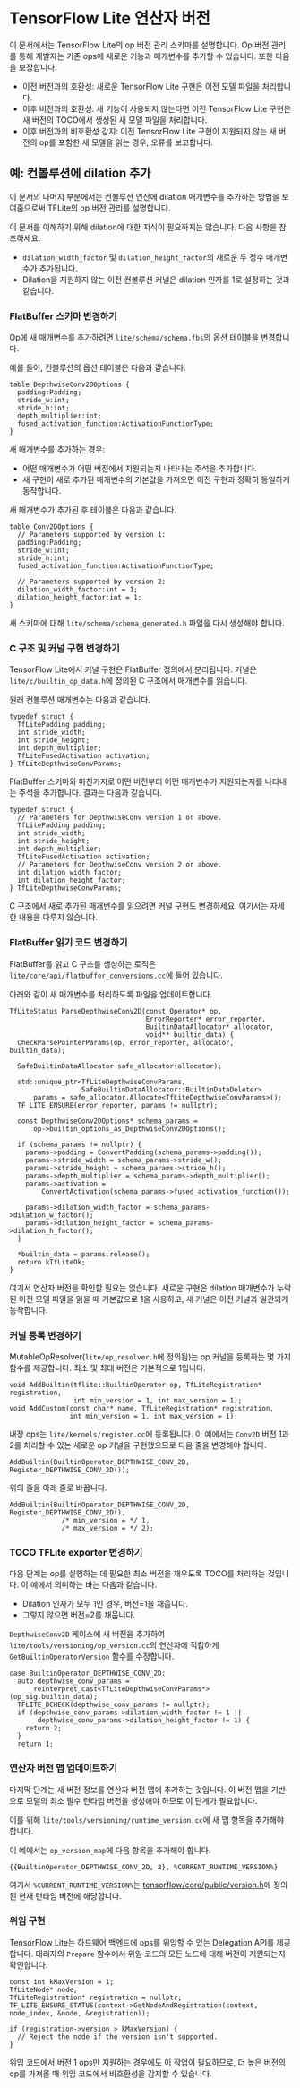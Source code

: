 # TensorFlow Lite 연산자 버전

이 문서에서는 TensorFlow Lite의 op 버전 관리 스키마를 설명합니다. Op 버전 관리를 통해 개발자는 기존 ops에 새로운 기능과 매개변수를 추가할 수 있습니다. 또한 다음을 보장합니다.

- 이전 버전과의 호환성: 새로운 TensorFlow Lite 구현은 이전 모델 파일을 처리합니다.
- 이후 버전과의 호환성: 새 기능이 사용되지 않는다면 이전 TensorFlow Lite 구현은 새 버전의 TOCO에서 생성된 새 모델 파일을 처리합니다.
- 이후 버전과의 비호환성 감지: 이전 TensorFlow Lite 구현이 지원되지 않는 새 버전의 op를 포함한 새 모델을 읽는 경우, 오류를 보고합니다.

## 예: 컨볼루션에 dilation 추가

이 문서의 나머지 부분에서는 컨볼루션 연산에 dilation 매개변수를 추가하는 방법을 보여줌으로써 TFLite의 op 버전 관리를 설명합니다.

이 문서를 이해하기 위해 dilation에 대한 지식이 필요하지는 않습니다. 다음 사항을 참조하세요.

- `dilation_width_factor` 및 `dilation_height_factor`의 새로운 두 정수 매개변수가 추가됩니다.
- Dilation을 지원하지 않는 이전 컨볼루션 커널은 dilation 인자를 1로 설정하는 것과 같습니다.

### FlatBuffer 스키마 변경하기

Op에 새 매개변수를 추가하려면 `lite/schema/schema.fbs`의 옵션 테이블을 변경합니다.

예를 들어, 컨볼루션의 옵션 테이블은 다음과 같습니다.

```
table DepthwiseConv2DOptions {
  padding:Padding;
  stride_w:int;
  stride_h:int;
  depth_multiplier:int;
  fused_activation_function:ActivationFunctionType;
}
```

새 매개변수를 추가하는 경우:

- 어떤 매개변수가 어떤 버전에서 지원되는지 나타내는 주석을 추가합니다.
- 새 구현이 새로 추가된 매개변수의 기본값을 가져오면 이전 구현과 정확히 동일하게 동작합니다.

새 매개변수가 추가된 후 테이블은 다음과 같습니다.

```
table Conv2DOptions {
  // Parameters supported by version 1:
  padding:Padding;
  stride_w:int;
  stride_h:int;
  fused_activation_function:ActivationFunctionType;

  // Parameters supported by version 2:
  dilation_width_factor:int = 1;
  dilation_height_factor:int = 1;
}
```

새 스키마에 대해 `lite/schema/schema_generated.h` 파일을 다시 생성해야 합니다.

### C 구조 및 커널 구현 변경하기

TensorFlow Lite에서 커널 구현은 FlatBuffer 정의에서 분리됩니다. 커널은 `lite/c/builtin_op_data.h`에 정의된 C 구조에서 매개변수를 읽습니다.

원래 컨볼루션 매개변수는 다음과 같습니다.

```
typedef struct {
  TfLitePadding padding;
  int stride_width;
  int stride_height;
  int depth_multiplier;
  TfLiteFusedActivation activation;
} TfLiteDepthwiseConvParams;
```

FlatBuffer 스키마와 마찬가지로 어떤 버전부터 어떤 매개변수가 지원되는지를 나타내는 주석을 추가합니다. 결과는 다음과 같습니다.

```
typedef struct {
  // Parameters for DepthwiseConv version 1 or above.
  TfLitePadding padding;
  int stride_width;
  int stride_height;
  int depth_multiplier;
  TfLiteFusedActivation activation;
  // Parameters for DepthwiseConv version 2 or above.
  int dilation_width_factor;
  int dilation_height_factor;
} TfLiteDepthwiseConvParams;
```

C 구조에서 새로 추가된 매개변수를 읽으려면 커널 구현도 변경하세요. 여기서는 자세한 내용을 다루지 않습니다.

### FlatBuffer 읽기 코드 변경하기

FlatBuffer를 읽고 C 구조를 생성하는 로직은 `lite/core/api/flatbuffer_conversions.cc`에 들어 있습니다.

아래와 같이 새 매개변수를 처리하도록 파일을 업데이트합니다.

```
TfLiteStatus ParseDepthwiseConv2D(const Operator* op,
                                  ErrorReporter* error_reporter,
                                  BuiltinDataAllocator* allocator,
                                  void** builtin_data) {
  CheckParsePointerParams(op, error_reporter, allocator, builtin_data);

  SafeBuiltinDataAllocator safe_allocator(allocator);

  std::unique_ptr<TfLiteDepthwiseConvParams,
                  SafeBuiltinDataAllocator::BuiltinDataDeleter>
      params = safe_allocator.Allocate<TfLiteDepthwiseConvParams>();
  TF_LITE_ENSURE(error_reporter, params != nullptr);

  const DepthwiseConv2DOptions* schema_params =
      op->builtin_options_as_DepthwiseConv2DOptions();

  if (schema_params != nullptr) {
    params->padding = ConvertPadding(schema_params->padding());
    params->stride_width = schema_params->stride_w();
    params->stride_height = schema_params->stride_h();
    params->depth_multiplier = schema_params->depth_multiplier();
    params->activation =
        ConvertActivation(schema_params->fused_activation_function());

    params->dilation_width_factor = schema_params->dilation_w_factor();
    params->dilation_height_factor = schema_params->dilation_h_factor();
  }

  *builtin_data = params.release();
  return kTfLiteOk;
}
```

여기서 연산자 버전을 확인할 필요는 없습니다. 새로운 구현은 dilation 매개변수가 누락된 이전 모델 파일을 읽을 때 기본값으로 1을 사용하고, 새 커널은 이전 커널과 일관되게 동작합니다.

### 커널 등록 변경하기

MutableOpResolver(`lite/op_resolver.h`에 정의됨)는 op 커널을 등록하는 몇 가지 함수를 제공합니다. 최소 및 최대 버전은 기본적으로 1입니다.

```
void AddBuiltin(tflite::BuiltinOperator op, TfLiteRegistration* registration,
                int min_version = 1, int max_version = 1);
void AddCustom(const char* name, TfLiteRegistration* registration,
               int min_version = 1, int max_version = 1);
```

내장 ops는 `lite/kernels/register.cc`에 등록됩니다. 이 예에서는 `Conv2D` 버전 1과 2를 처리할 수 있는 새로운 op 커널을 구현했으므로 다음 줄을 변경해야 합니다.

```
AddBuiltin(BuiltinOperator_DEPTHWISE_CONV_2D, Register_DEPTHWISE_CONV_2D());
```

위의 줄을 아래 줄로 바꿉니다.

```
AddBuiltin(BuiltinOperator_DEPTHWISE_CONV_2D, Register_DEPTHWISE_CONV_2D(),
             /* min_version = */ 1,
             /* max_version = */ 2);
```

### TOCO TFLite exporter 변경하기

다음 단계는 op를 실행하는 데 필요한 최소 버전을 채우도록 TOCO를 처리하는 것입니다. 이 예에서 의미하는 바는 다음과 같습니다.

- Dilation 인자가 모두 1인 경우, 버전=1을 채웁니다.
- 그렇지 않으면 버전=2를 채웁니다.

`DepthwiseConv2D` 케이스에 새 버전을 추가하여 `lite/tools/versioning/op_version.cc`의 연산자에 적합하게 `GetBuiltinOperatorVersion` 함수를 수정합니다.

```
case BuiltinOperator_DEPTHWISE_CONV_2D:
  auto depthwise_conv_params =
      reinterpret_cast<TfLiteDepthwiseConvParams*>(op_sig.builtin_data);
  TFLITE_DCHECK(depthwise_conv_params != nullptr);
  if (depthwise_conv_params->dilation_width_factor != 1 ||
       depthwise_conv_params->dilation_height_factor != 1) {
    return 2;
  }
  return 1;
```

### 연산자 버전 맵 업데이트하기

마지막 단계는 새 버전 정보를 연산자 버전 맵에 추가하는 것입니다. 이 버전 맵을 기반으로 모델의 최소 필수 런타임 버전을 생성해야 하므로 이 단계가 필요합니다.

이를 위해 `lite/tools/versioning/runtime_version.cc`에 새 맵 항목을 추가해야 합니다.

이 예에서는 `op_version_map`에 다음 항목을 추가해야 합니다.

```
{{BuiltinOperator_DEPTHWISE_CONV_2D, 2}, %CURRENT_RUNTIME_VERSION%}
```

여기서 `%CURRENT_RUNTIME_VERSION%`는 [tensorflow/core/public/version.h](https://github.com/tensorflow/tensorflow/blob/master/tensorflow/core/public/version.h)에 정의된 현재 런타임 버전에 해당합니다.

### 위임 구현

TensorFlow Lite는 하드웨어 백엔드에 ops를 위임할 수 있는 Delegation API를 제공합니다. 대리자의 `Prepare` 함수에서 위임 코드의 모든 노드에 대해 버전이 지원되는지 확인합니다.

```
const int kMaxVersion = 1;
TfLiteNode* node;
TfLiteRegistration* registration = nullptr;
TF_LITE_ENSURE_STATUS(context->GetNodeAndRegistration(context, node_index, &node, &registration));

if (registration->version > kMaxVersion) {
  // Reject the node if the version isn't supported.
}
```

위임 코드에서 버전 1 ops만 지원하는 경우에도 이 작업이 필요하므로, 더 높은 버전의 op를 가져올 때 위임 코드에서 비호환성을 감지할 수 있습니다.
